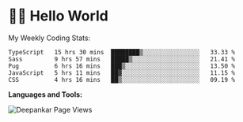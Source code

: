 # 👋🏽 Hello World 

<!--![Deepankar's github stats](https://github-readme-stats.vercel.app/api?username=Deep-Codes&count_private=true&show_icons=true&theme=radical)-->
My Weekly Coding Stats:

<!--START_SECTION:waka-->
```text
TypeScript   15 hrs 30 mins  ████████▒░░░░░░░░░░░░░░░░   33.33 % 
Sass         9 hrs 57 mins   █████▒░░░░░░░░░░░░░░░░░░░   21.41 % 
Pug          6 hrs 16 mins   ███▒░░░░░░░░░░░░░░░░░░░░░   13.50 % 
JavaScript   5 hrs 11 mins   ██▓░░░░░░░░░░░░░░░░░░░░░░   11.15 % 
CSS          4 hrs 16 mins   ██▒░░░░░░░░░░░░░░░░░░░░░░   09.19 % 
```
<!--END_SECTION:waka-->

**Languages and Tools:**



<p align="left"> <img src="https://komarev.com/ghpvc/?username=Deep-Codes&label=Views&color=blue&style=plastic" alt="Deepankar Page Views" /> </p>
